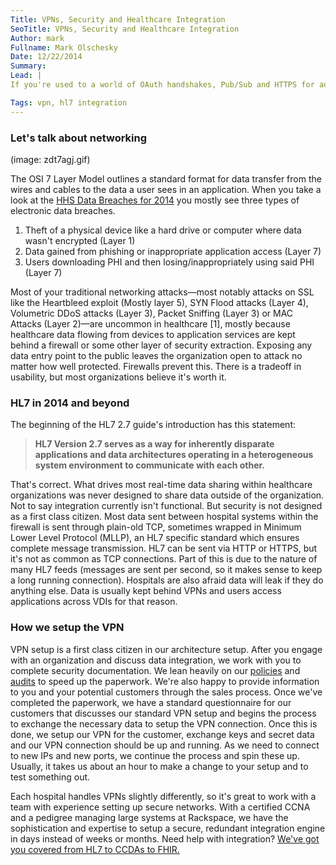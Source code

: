```yaml
---
Title: VPNs, Security and Healthcare Integration
SeoTitle: VPNs, Security and Healthcare Integration
Author: mark
Fullname: Mark Olschesky
Date: 12/22/2014
Summary: 
Lead: |
If you're used to a world of OAuth handshakes, Pub/Sub and HTTPS for authorization and enabling data transfer, you'll find yourself somewhat disoriented with healthcare data integration. While outdated it has worked up to this point and helped healthcare organizations keep the "bad guys" out while letting the business associates in. We'll talk about what's common and how we help our customers setup secure, redundant integration with clients.

Tags: vpn, hl7 integration
---
```

### Let's talk about networking

(image: zdt7agj.gif)

The OSI 7 Layer Model outlines a standard format for data transfer from the wires and cables to the data a user sees in an application. When you take a look at the [HHS Data Breaches for 2014](http://www.hhs.gov/ocr/privacy/hipaa/administrative/breachnotificationrule/breachtool.html) you mostly see three types of electronic data breaches. 

1. Theft of a physical device like a hard drive or computer where data wasn't encrypted (Layer 1)
2. Data gained from phishing or inappropriate application access (Layer 7)
3. Users downloading PHI and then losing/inappropriately using said PHI (Layer 7)

Most of your traditional networking attacks—most notably attacks on SSL like the Heartbleed exploit (Mostly layer 5), SYN Flood attacks (Layer 4), Volumetric DDoS attacks (Layer 3), Packet Sniffing (Layer 3) or MAC Attacks (Layer 2)—are uncommon in healthcare [1], mostly because healthcare data flowing from devices to application services are kept behind a firewall or some other layer of security extraction. Exposing any data entry point to the public leaves the organization open to attack no matter how well protected. Firewalls prevent this. There is a tradeoff in usability, but most organizations believe it's worth it.

### HL7 in 2014 and beyond

The beginning of the HL7 2.7 guide's introduction has this statement: 

> **HL7 Version 2.7 serves as a way for inherently disparate applications and data architectures operating in a heterogeneous system environment to communicate with each other.**

That's correct. What drives most real-time data sharing within healthcare organizations was never designed to share data outside of the organization. Not to say integration currently isn't functional. But security is not designed as a first class citizen. Most data sent between hospital systems within the firewall is sent through plain-old TCP, sometimes wrapped in Minimum Lower Level Protocol (MLLP), an HL7 specific standard which ensures complete message transmission. HL7 can be sent via HTTP or HTTPS, but it's not as common as TCP connections. Part of this is due to the nature of many HL7 feeds (messages are sent per second, so it makes sense to keep a long running connection). Hospitals are also afraid data will leak if they do anything else. Data is usually kept behind VPNs and users access applications across VDIs for that reason.

### How we setup the VPN

VPN setup is a first class citizen in our architecture setup. After you engage with an organization and discuss data integration, we work with you to complete security documentation. We lean heavily on our [policies](https://policy.catalyze.io/) and [audits](https://catalyze.io/compliance) to speed up the paperwork. We're also happy to provide information to you and your potential customers through the sales process. Once we've completed the paperwork, we have a standard questionnaire for our customers that discusses our standard VPN setup and begins the process to exchange the necessary data to setup the VPN connection. Once this is done, we setup our VPN for the customer, exchange keys and secret data and our VPN connection should be up and running. As we need to connect to new IPs and new ports, we continue the process and spin these up. Usually, it takes us about an hour to make a change to your setup and to test something out. 

Each hospital handles VPNs slightly differently, so it's great to work with a team with experience setting up secure networks. With a certified CCNA and a pedigree managing large systems at Rackspace, we have the sophistication and expertise to setup a secure, redundant integration engine in days instead of weeks or months. Need help with integration? [We've got you covered from HL7 to CCDAs to FHIR.](/hl7)
